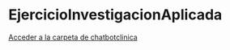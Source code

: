# EjercicioInvestigacionAplicada
[Acceder a la carpeta de chatbotclinica](https://github.com/DanielMenjivar20/EjercicioInvestigacionAplicada/tree/main/chatbotclinica)
